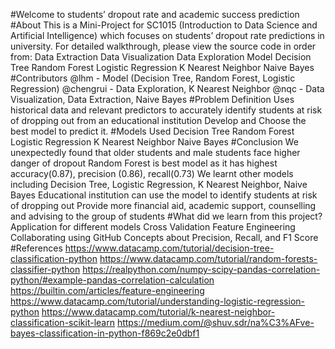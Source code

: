 #Welcome to students’ dropout rate and academic success prediction
#About
This is a Mini-Project for SC1015 (Introduction to Data Science and Artificial Intelligence) which focuses on students’ dropout rate predictions in university. For detailed walkthrough, please view the source code in order from:
Data Extraction
Data Visualization
Data Exploration
Model
Decision Tree
Random Forest
Logistic Regression
K Nearest Neighbor
Naive Bayes
#Contributors
@lhm - Model (Decision Tree, Random Forest, Logistic Regression)
@chengrui - Data Exploration, K Nearest Neighbor
@nqc - Data Visualization, Data Extraction, Naive Bayes
#Problem Definition
Uses historical data and relevant predictors to accurately identify students at risk of dropping out from an educational institution
Develop and Choose the best model to predict it.
#Models Used
Decision Tree
Random Forest
Logistic Regression
K Nearest Neighbor
Naive Bayes
#Conclusion
We unexpectedly found that older students and male students face higher danger of dropout
Random Forest is best model as it has highest accuracy(0.87), precision (0.86), recall(0.73)
We learnt other models including Decision Tree, Logistic Regression, K Nearest Neighbor, Naive Bayes
Educational institution can use the model to identify students at risk of dropping out
Provide more financial aid, academic support, counselling and advising to the group of students 
#What did we learn from this project?
Application for different models
Cross Validation
Feature Engineering
Collaborating using GitHub
Concepts about Precision, Recall, and F1 Score
#References
https://www.datacamp.com/tutorial/decision-tree-classification-python
https://www.datacamp.com/tutorial/random-forests-classifier-python
https://realpython.com/numpy-scipy-pandas-correlation-python/#example-pandas-correlation-calculation
https://builtin.com/articles/feature-engineering
https://www.datacamp.com/tutorial/understanding-logistic-regression-python
https://www.datacamp.com/tutorial/k-nearest-neighbor-classification-scikit-learn
https://medium.com/@shuv.sdr/na%C3%AFve-bayes-classification-in-python-f869c2e0dbf1

